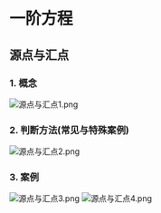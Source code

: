 # 一阶方程

## 源点与汇点
### 1. 概念
![源点与汇点1.png](https://img1.imgtp.com/2022/09/20/5HGXUNTJ.png)
### 2. 判断方法(常见与特殊案例)
![源点与汇点2.png](https://img1.imgtp.com/2022/09/20/AFnnpa5M.png)
### 3. 案例
![源点与汇点3.png](https://img1.imgtp.com/2022/09/20/SN37qe4x.png)
![源点与汇点4.png](https://img1.imgtp.com/2022/09/20/nDjy1fZ1.png)
